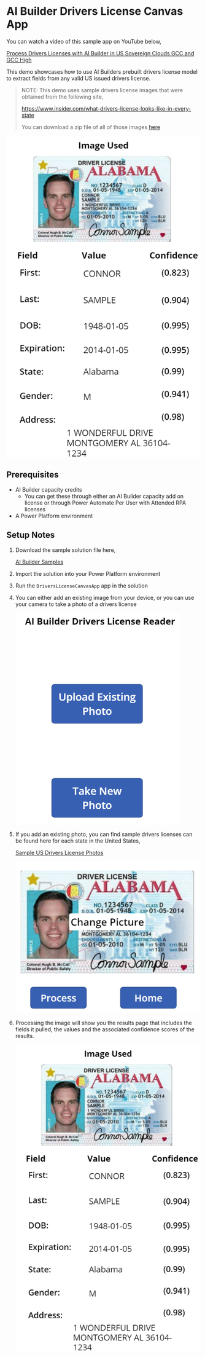 # AI Builder Drivers License Canvas App

You can watch a video of this sample app on YouTube below,

[Process Drivers Licenses with AI Builder in US Sovereign Clouds GCC and GCC High](https://youtu.be/aMIyT-gOvWs)

This demo showcases how to use AI Builders prebuilt drivers license model to extract fields from any valid US issued drivers license.

> NOTE: This demo uses sample drivers license images that were obtained from the following site,
> 
> https://www.insider.com/what-drivers-license-looks-like-in-every-state
> 
> You can download a zip file of all of those images [here](files/SampleDriversLicenses.zip)

![overview image](files/CanvasApp01.PNG)

## Prerequisites

* AI Builder capacity credits
	* You can get these through either an AI Builder capacity add on license or through Power Automate Per User with Attended RPA licenses
* A Power Platform environment

## Setup Notes
1. Download the sample solution file here,

	[AI Builder Samples](files/AIBuilderSamples_1_0_0_3.zip)

2. Import the solution into your Power Platform environment

3. Run the ```DriversLicenseCanvasApp``` app in the solution

4. You can either add an existing image from your device, or you can use your camera to take a photo of a drivers license

	![overview image](files/CanvasApp02.PNG)

5. If you add an existing photo, you can find sample drivers licenses can be found here for each state in the United States,

	[Sample US Drivers License Photos](files/SampleDriversLicenses.zip)

	![overview image](files/CanvasApp03.PNG)

6. Processing the image will show you the results page that includes the fields it pulled, the values and the associated confidence scores of the results.

	![overview image](files/CanvasApp01.PNG)
